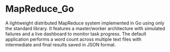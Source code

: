 # MapReduce_Go
A lightweight distributed MapReduce system implemented in Go using only the standard library. It features a master/worker architecture with simulated failures and a live dashboard to monitor task progress. The default application performs a word count across multiple text files with intermediate and final results saved in JSON format.
